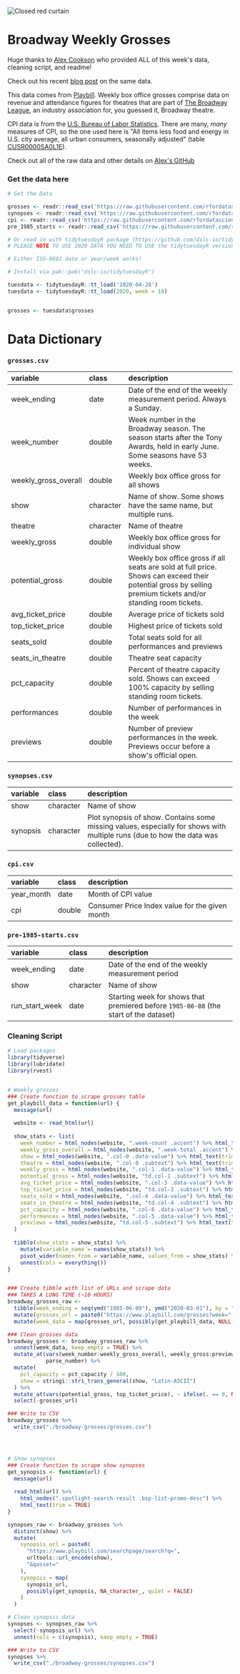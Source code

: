 ![Closed red curtain](https://images.unsplash.com/photo-1514306191717-452ec28c7814?ixlib=rb-1.2.1&ixid=eyJhcHBfaWQiOjEyMDd9&auto=format&fit=crop&w=1350&q=80)

# Broadway Weekly Grosses

Huge thanks to [Alex Cookson](https://github.com/rfordatascience/tidytuesday/issues/200) who provided ALL of this week's data, cleaning script, and readme!

Check out his recent [blog post](https://www.alexcookson.com/post/most-successful-broadway-show-of-all-time/) on the same data.

This data comes from [Playbill](https://www.playbill.com/grosses). Weekly box office grosses comprise data on revenue and attendance figures for theatres that are part of [The Broadway League](https://en.wikipedia.org/wiki/The_Broadway_League), an industry association for, you guessed it, Broadway theatre.

CPI data is from the [U.S. Bureau of Labor Statistics](https://www.bls.gov/). There are many, *many* measures of CPI, so the one used here is "All items less food and energy in U.S. city average, all urban consumers, seasonally adjusted" (table [CUSR0000SA0L1E](https://beta.bls.gov/dataViewer/view/timeseries/CUSR0000SA0L1E)).

Check out all of the raw data and other details on [Alex's GitHub](https://github.com/tacookson/data/tree/master/broadway-grosses)

### Get the data here

```r
# Get the Data

grosses <- readr::read_csv('https://raw.githubusercontent.com/rfordatascience/tidytuesday/main/data/2020/2020-04-28/grosses.csv', guess_max = 40000)
synopses <- readr::read_csv('https://raw.githubusercontent.com/rfordatascience/tidytuesday/main/data/2020/2020-04-28/synopses.csv')
cpi <- readr::read_csv('https://raw.githubusercontent.com/rfordatascience/tidytuesday/main/data/2020/2020-04-28/cpi.csv')
pre_1985_starts <- readr::read_csv('https://raw.githubusercontent.com/rfordatascience/tidytuesday/main/data/2020/2020-04-28/pre-1985-starts.csv')

# Or read in with tidytuesdayR package (https://github.com/dslc-io/tidytuesdayR)
# PLEASE NOTE TO USE 2020 DATA YOU NEED TO USE the tidytuesdayR version after Jan 2020.

# Either ISO-8601 date or year/week works!

# Install via pak::pak("dslc-io/tidytuesdayR")

tuesdata <- tidytuesdayR::tt_load('2020-04-28')
tuesdata <- tidytuesdayR::tt_load(2020, week = 18)


grosses <- tuesdata$grosses
```

# Data Dictionary

### `grosses.csv`

| variable             | class     | description                                                  |
| :------------------- | :-------- | :----------------------------------------------------------- |
| week_ending          | date      | Date of the end of the weekly measurement period. Always a Sunday. |
| week_number          | double    | Week number in the Broadway season. The season starts after the Tony Awards, held in early June. Some seasons have 53 weeks. |
| weekly_gross_overall | double    | Weekly box office gross for all shows                        |
| show                 | character | Name of show. Some shows have the same name, but multiple runs. |
| theatre              | character | Name of theatre                                              |
| weekly_gross         | double    | Weekly box office gross for individual show                  |
| potential_gross      | double    | Weekly box office gross if all seats are sold at full price. Shows can exceed their potential gross by selling premium tickets and/or standing room tickets. |
| avg_ticket_price     | double    | Average price of tickets sold                                |
| top_ticket_price     | double    | Highest price of tickets sold                                |
| seats_sold           | double    | Total seats sold for all performances and previews           |
| seats_in_theatre     | double    | Theatre seat capacity                                        |
| pct_capacity         | double    | Percent of theatre capacity sold. Shows can exceed 100% capacity by selling standing room tickets. |
| performances         | double    | Number of performances in the week                           |
| previews             | double    | Number of preview performances in the week. Previews occur before a show's official open. |



### `synopses.csv`

| variable | class     | description                                                  |
| :------- | :-------- | :----------------------------------------------------------- |
| show     | character | Name of show                                                 |
| synopsis | character | Plot synopsis of show. Contains some missing values, especially for shows with multiple runs (due to how the data was collected). |



### `cpi.csv`

| variable   | class  | description                                    |
| :--------- | :----- | :--------------------------------------------- |
| year_month | date   | Month of CPI value                             |
| cpi        | double | Consumer Price Index value for the given month |



### `pre-1985-starts.csv`

| variable       | class     | description                                                  |
| :------------- | :-------- | :----------------------------------------------------------- |
| week_ending    | date      | Date of the end of the weekly measurement period             |
| show           | character | Name of show                                                 |
| run_start_week | date      | Starting week for shows that premiered before `1985-06-08` (the start of the dataset) |


### Cleaning Script

```r
# Load packages
library(tidyverse)
library(lubridate)
library(rvest)


# Weekly grosses
### Create function to scrape grosses table
get_playbill_data = function(url) {
  message(url)
  
  website <- read_html(url)
  
  show_stats <- list(
    week_number = html_nodes(website, ".week-count .accent") %>% html_text(trim = TRUE),
    weekly_gross_overall = html_nodes(website, ".week-total .accent") %>% html_text(trim = TRUE),
    show = html_nodes(website, ".col-0 .data-value") %>% html_text(trim = TRUE),
    theatre = html_nodes(website, ".col-0 .subtext") %>% html_text(trim = TRUE),
    weekly_gross = html_nodes(website, ".col-1 .data-value") %>% html_text(trim = TRUE),
    potential_gross = html_nodes(website, "td.col-1 .subtext") %>% html_text(trim = TRUE),
    avg_ticket_price = html_nodes(website, ".col-3 .data-value") %>% html_text(trim = TRUE),
    top_ticket_price = html_nodes(website, "td.col-3 .subtext") %>% html_text(trim = TRUE),
    seats_sold = html_nodes(website, ".col-4 .data-value") %>% html_text(trim = TRUE),
    seats_in_theatre = html_nodes(website, "td.col-4 .subtext") %>% html_text(trim = TRUE),
    pct_capacity = html_nodes(website, ".col-6 .data-value") %>% html_text(trim = TRUE),
    performances = html_nodes(website, ".col-5 .data-value") %>% html_text(trim = TRUE),
    previews = html_nodes(website, "td.col-5 .subtext") %>% html_text(trim = TRUE)
  )
  
  tibble(show_stats = show_stats) %>%
    mutate(variable_name = names(show_stats)) %>%
    pivot_wider(names_from = variable_name, values_from = show_stats) %>%
    unnest(cols = everything())
}


### Create tibble with list of URLs and scrape data
### TAKES A LONG TIME (~10 HOURS)
broadway_grosses_raw <-
  tibble(week_ending = seq(ymd("1985-06-09"), ymd("2020-03-01"), by = "1 week")) %>%
  mutate(grosses_url = paste0("https://www.playbill.com/grosses?week=", week_ending)) %>%
  mutate(week_data = map(grosses_url, possibly(get_playbill_data, NULL, quiet = FALSE)))

### Clean grosses data
broadway_grosses <- broadway_grosses_raw %>%
  unnest(week_data, keep_empty = TRUE) %>%
  mutate_at(vars(week_number:weekly_gross_overall, weekly_gross:previews),
            parse_number) %>%
  mutate(
    pct_capacity = pct_capacity / 100,
    show = stringi::stri_trans_general(show, "Latin-ASCII")
  ) %>%
  mutate_at(vars(potential_gross, top_ticket_price), ~ ifelse(. == 0, NA, .)) %>%
  select(-grosses_url)

### Write to CSV
broadway_grosses %>%
  write_csv("./broadway-grosses/grosses.csv")




# Show synopses
### Create function to scrape show synopses
get_synopsis <- function(url) {
  message(url)
  
  read_html(url) %>%
    html_nodes(".spotlight-search-result .bsp-list-promo-desc") %>%
    html_text(trim = TRUE)
}

synopses_raw <- broadway_grosses %>%
  distinct(show) %>%
  mutate(
    synopsis_url = paste0(
      "https://www.playbill.com/searchpage/search?q=",
      urltools::url_encode(show),
      "&qasset="
    ),
    synopsis = map(
      synopsis_url,
      possibly(get_synopsis, NA_character_, quiet = FALSE)
    )
  )

# Clean synopsis data
synopses <- synopses_raw %>%
  select(-synopsis_url) %>%
  unnest(cols = c(synopsis), keep_empty = TRUE)

### Write to CSV
synopses %>%
  write_csv("./broadway-grosses/synopses.csv")
```
